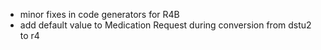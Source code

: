 * minor fixes in code generators for R4B
* add default value to Medication Request during conversion from dstu2 to r4
